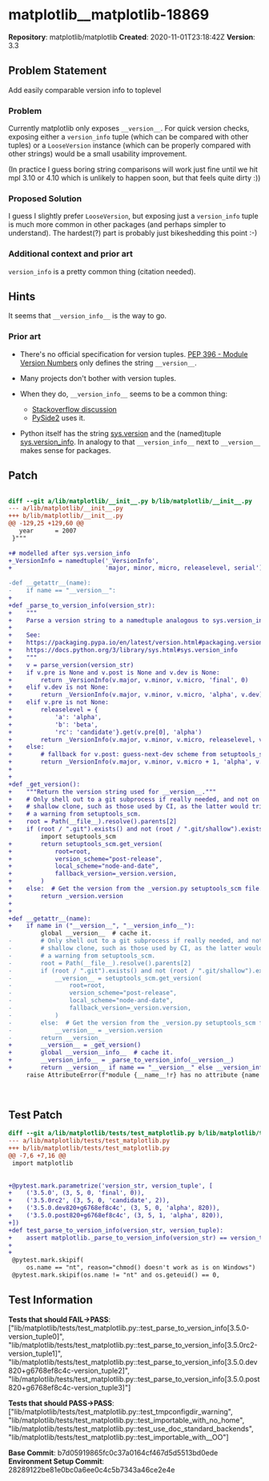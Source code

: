 # matplotlib__matplotlib-18869

**Repository**: matplotlib/matplotlib
**Created**: 2020-11-01T23:18:42Z
**Version**: 3.3

## Problem Statement

Add easily comparable version info to toplevel
<!--
Welcome! Thanks for thinking of a way to improve Matplotlib.


Before creating a new feature request please search the issues for relevant feature requests.
-->

### Problem

Currently matplotlib only exposes `__version__`.  For quick version checks, exposing either a `version_info` tuple (which can be compared with other tuples) or a `LooseVersion` instance (which can be properly compared with other strings) would be a small usability improvement.

(In practice I guess boring string comparisons will work just fine until we hit mpl 3.10 or 4.10 which is unlikely to happen soon, but that feels quite dirty :))
<!--
Provide a clear and concise description of the problem this feature will solve. 

For example:
* I'm always frustrated when [...] because [...]
* I would like it if [...] happened when I [...] because [...]
* Here is a sample image of what I am asking for [...]
-->

### Proposed Solution

I guess I slightly prefer `LooseVersion`, but exposing just a `version_info` tuple is much more common in other packages (and perhaps simpler to understand).  The hardest(?) part is probably just bikeshedding this point :-)
<!-- Provide a clear and concise description of a way to accomplish what you want. For example:

* Add an option so that when [...]  [...] will happen
 -->

### Additional context and prior art

`version_info` is a pretty common thing (citation needed).
<!-- Add any other context or screenshots about the feature request here. You can also include links to examples of other programs that have something similar to your request. For example:

* Another project [...] solved this by [...]
-->



## Hints

It seems that `__version_info__` is the way to go.

### Prior art
- There's no official specification for version tuples. [PEP 396 - Module Version Numbers](https://www.python.org/dev/peps/pep-0396/) only defines the string `__version__`.

- Many projects don't bother with version tuples.

- When they do, `__version_info__` seems to be a common thing:
  - [Stackoverflow discussion](https://stackoverflow.com/a/466694)
  - [PySide2](https://doc.qt.io/qtforpython-5.12/pysideversion.html#printing-project-and-qt-version) uses it.

- Python itself has the string [sys.version](https://docs.python.org/3/library/sys.html#sys.version) and the (named)tuple [sys.version_info](https://docs.python.org/3/library/sys.html#sys.version_info). In analogy to that `__version_info__` next to `__version__` makes sense for packages.


## Patch

```diff

diff --git a/lib/matplotlib/__init__.py b/lib/matplotlib/__init__.py
--- a/lib/matplotlib/__init__.py
+++ b/lib/matplotlib/__init__.py
@@ -129,25 +129,60 @@
   year      = 2007
 }"""
 
+# modelled after sys.version_info
+_VersionInfo = namedtuple('_VersionInfo',
+                          'major, minor, micro, releaselevel, serial')
 
-def __getattr__(name):
-    if name == "__version__":
+
+def _parse_to_version_info(version_str):
+    """
+    Parse a version string to a namedtuple analogous to sys.version_info.
+
+    See:
+    https://packaging.pypa.io/en/latest/version.html#packaging.version.parse
+    https://docs.python.org/3/library/sys.html#sys.version_info
+    """
+    v = parse_version(version_str)
+    if v.pre is None and v.post is None and v.dev is None:
+        return _VersionInfo(v.major, v.minor, v.micro, 'final', 0)
+    elif v.dev is not None:
+        return _VersionInfo(v.major, v.minor, v.micro, 'alpha', v.dev)
+    elif v.pre is not None:
+        releaselevel = {
+            'a': 'alpha',
+            'b': 'beta',
+            'rc': 'candidate'}.get(v.pre[0], 'alpha')
+        return _VersionInfo(v.major, v.minor, v.micro, releaselevel, v.pre[1])
+    else:
+        # fallback for v.post: guess-next-dev scheme from setuptools_scm
+        return _VersionInfo(v.major, v.minor, v.micro + 1, 'alpha', v.post)
+
+
+def _get_version():
+    """Return the version string used for __version__."""
+    # Only shell out to a git subprocess if really needed, and not on a
+    # shallow clone, such as those used by CI, as the latter would trigger
+    # a warning from setuptools_scm.
+    root = Path(__file__).resolve().parents[2]
+    if (root / ".git").exists() and not (root / ".git/shallow").exists():
         import setuptools_scm
+        return setuptools_scm.get_version(
+            root=root,
+            version_scheme="post-release",
+            local_scheme="node-and-date",
+            fallback_version=_version.version,
+        )
+    else:  # Get the version from the _version.py setuptools_scm file.
+        return _version.version
+
+
+def __getattr__(name):
+    if name in ("__version__", "__version_info__"):
         global __version__  # cache it.
-        # Only shell out to a git subprocess if really needed, and not on a
-        # shallow clone, such as those used by CI, as the latter would trigger
-        # a warning from setuptools_scm.
-        root = Path(__file__).resolve().parents[2]
-        if (root / ".git").exists() and not (root / ".git/shallow").exists():
-            __version__ = setuptools_scm.get_version(
-                root=root,
-                version_scheme="post-release",
-                local_scheme="node-and-date",
-                fallback_version=_version.version,
-            )
-        else:  # Get the version from the _version.py setuptools_scm file.
-            __version__ = _version.version
-        return __version__
+        __version__ = _get_version()
+        global __version__info__  # cache it.
+        __version_info__ = _parse_to_version_info(__version__)
+        return __version__ if name == "__version__" else __version_info__
     raise AttributeError(f"module {__name__!r} has no attribute {name!r}")
 
 


```

## Test Patch

```diff
diff --git a/lib/matplotlib/tests/test_matplotlib.py b/lib/matplotlib/tests/test_matplotlib.py
--- a/lib/matplotlib/tests/test_matplotlib.py
+++ b/lib/matplotlib/tests/test_matplotlib.py
@@ -7,6 +7,16 @@
 import matplotlib
 
 
+@pytest.mark.parametrize('version_str, version_tuple', [
+    ('3.5.0', (3, 5, 0, 'final', 0)),
+    ('3.5.0rc2', (3, 5, 0, 'candidate', 2)),
+    ('3.5.0.dev820+g6768ef8c4c', (3, 5, 0, 'alpha', 820)),
+    ('3.5.0.post820+g6768ef8c4c', (3, 5, 1, 'alpha', 820)),
+])
+def test_parse_to_version_info(version_str, version_tuple):
+    assert matplotlib._parse_to_version_info(version_str) == version_tuple
+
+
 @pytest.mark.skipif(
     os.name == "nt", reason="chmod() doesn't work as is on Windows")
 @pytest.mark.skipif(os.name != "nt" and os.geteuid() == 0,

```

## Test Information

**Tests that should FAIL→PASS**: ["lib/matplotlib/tests/test_matplotlib.py::test_parse_to_version_info[3.5.0-version_tuple0]", "lib/matplotlib/tests/test_matplotlib.py::test_parse_to_version_info[3.5.0rc2-version_tuple1]", "lib/matplotlib/tests/test_matplotlib.py::test_parse_to_version_info[3.5.0.dev820+g6768ef8c4c-version_tuple2]", "lib/matplotlib/tests/test_matplotlib.py::test_parse_to_version_info[3.5.0.post820+g6768ef8c4c-version_tuple3]"]

**Tests that should PASS→PASS**: ["lib/matplotlib/tests/test_matplotlib.py::test_tmpconfigdir_warning", "lib/matplotlib/tests/test_matplotlib.py::test_importable_with_no_home", "lib/matplotlib/tests/test_matplotlib.py::test_use_doc_standard_backends", "lib/matplotlib/tests/test_matplotlib.py::test_importable_with__OO"]

**Base Commit**: b7d05919865fc0c37a0164cf467d5d5513bd0ede
**Environment Setup Commit**: 28289122be81e0bc0a6ee0c4c5b7343a46ce2e4e

